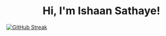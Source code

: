 <h1 align="center">Hi, I'm Ishaan Sathaye!</h1>

[![GitHub Streak](http://github-readme-streak-stats.herokuapp.com?user=ishaansathaye&theme=Javascript-dark&hide_border=true&date_format=M%20j%5B%2C%20Y%5D)](https://git.io/streak-stats)